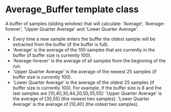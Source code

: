 # Average_Buffer template class

A buffer of samples (sliding window) that will calculate:
  'Average', 'Average-forever', 'Upper Quarter Average' and 'Lower Quarter Average'.
- Every time a new sample enters the buffer the oldest sample will be extracted
  from the buffer (if the buffer is full).
- 'Average' is the average of the 100 samples that are currently in the buffer (if buffer size is currently 100).
- 'Average-forever' is the average of all samples from the beginning of the run.
 - 'Upper Quarter Average' is the average of the newest 25 samples (if buffer size is currently 100).
 - 'Lower Quarter Average' is the average of the oldest 25 samples (if buffer size is currently 100).
   For example, if the buffer size is 8 and the last samples are [10,40,30,44,20,50,35,55]:
     'Upper Quarter Average' is the average of [35,55] (the newest two samples).
     'Lower Quarter Average' is the average of [10,40] (the oldest two samples).
